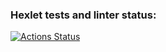 ### Hexlet tests and linter status:
[![Actions Status](https://github.com/malyshevn/python-project-83/actions/workflows/hexlet-check.yml/badge.svg)](https://github.com/malyshevn/python-project-83/actions)